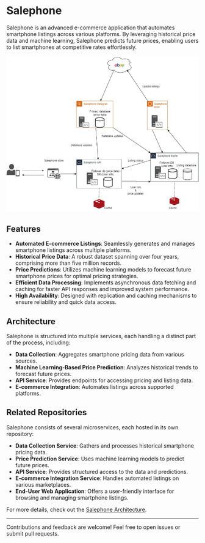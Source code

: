 # Salephone

Salephone is an advanced e-commerce application that automates smartphone listings across various platforms. By leveraging historical price data and machine learning, Salephone predicts future prices, enabling users to list smartphones at competitive rates effortlessly.

![Salephone Architecture](https://github.com/Ywacch/Salephone/blob/main/Salephone%20architecture.jpg)

## Features

- **Automated E-commerce Listings**: Seamlessly generates and manages smartphone listings across multiple platforms.
- **Historical Price Data**: A robust dataset spanning over four years, comprising more than five million records.
- **Price Predictions**: Utilizes machine learning models to forecast future smartphone prices for optimal pricing strategies.
- **Efficient Data Processing**: Implements asynchronous data fetching and caching for faster API responses and improved system performance.
- **High Availability**: Designed with replication and caching mechanisms to ensure reliability and quick data access.

## Architecture

Salephone is structured into multiple services, each handling a distinct part of the process, including:

- **Data Collection**: Aggregates smartphone pricing data from various sources.
- **Machine Learning-Based Price Prediction**: Analyzes historical trends to forecast future prices.
- **API Service**: Provides endpoints for accessing pricing and listing data.
- **E-commerce Integration**: Automates listings across supported platforms.

## Related Repositories

Salephone consists of several microservices, each hosted in its own repository:

- **Data Collection Service**: Gathers and processes historical smartphone pricing data.
- **Price Prediction Service**: Uses machine learning models to predict future prices.
- **API Service**: Provides structured access to the data and predictions.
- **E-commerce Integration Service**: Handles automated listings on various marketplaces.
- **End-User Web Application**: Offers a user-friendly interface for browsing and managing smartphone listings.

For more details, check out the [Salephone Architecture](https://github.com/Ywacch/Salephone/blob/main/Salephone%20architecture.jpg).

---

Contributions and feedback are welcome! Feel free to open issues or submit pull requests.

